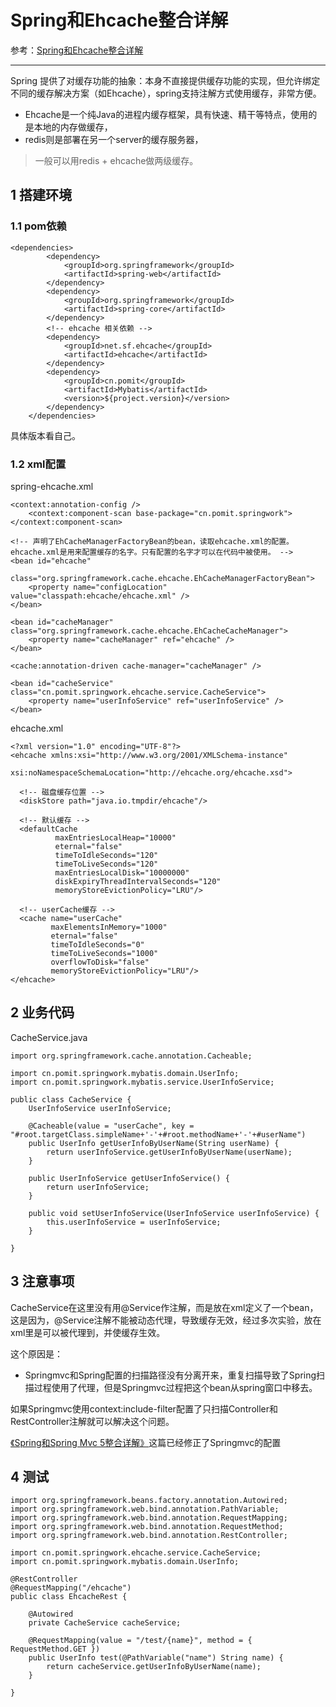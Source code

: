 # Spring和Ehcache整合详解

参考：[Spring和Ehcache整合详解](https://blog.csdn.net/feiyangtianyao/article/details/90692021)

---

Spring 提供了对缓存功能的抽象：本身不直接提供缓存功能的实现，但允许绑定不同的缓存解决方案（如Ehcache），spring支持注解方式使用缓存，非常方便。

* Ehcache是一个纯Java的进程内缓存框架，具有快速、精干等特点，使用的是本地的内存做缓存，
* redis则是部署在另一个server的缓存服务器，

>一般可以用redis + ehcache做两级缓存。

## 1 搭建环境

### 1.1 pom依赖

```
<dependencies>
		<dependency>
			<groupId>org.springframework</groupId>
			<artifactId>spring-web</artifactId>
		</dependency>
		<dependency>
			<groupId>org.springframework</groupId>
			<artifactId>spring-core</artifactId>
		</dependency>
		<!-- ehcache 相关依赖 -->
		<dependency>
			<groupId>net.sf.ehcache</groupId>
			<artifactId>ehcache</artifactId>
		</dependency>
		<dependency>
			<groupId>cn.pomit</groupId>
			<artifactId>Mybatis</artifactId>
			<version>${project.version}</version>
		</dependency>
	</dependencies>
```

具体版本看自己。

### 1.2 xml配置

spring-ehcache.xml

```
<context:annotation-config />
    <context:component-scan base-package="cn.pomit.springwork">
</context:component-scan>

<!-- 声明了EhCacheManagerFactoryBean的bean，读取ehcache.xml的配置。
ehcache.xml是用来配置缓存的名字。只有配置的名字才可以在代码中被使用。 -->
<bean id="ehcache"
    class="org.springframework.cache.ehcache.EhCacheManagerFactoryBean">
    <property name="configLocation" value="classpath:ehcache/ehcache.xml" />
</bean>

<bean id="cacheManager" class="org.springframework.cache.ehcache.EhCacheCacheManager">
    <property name="cacheManager" ref="ehcache" />
</bean>

<cache:annotation-driven cache-manager="cacheManager" />

<bean id="cacheService" class="cn.pomit.springwork.ehcache.service.CacheService">
    <property name="userInfoService" ref="userInfoService" />
</bean>
```

ehcache.xml

```
<?xml version="1.0" encoding="UTF-8"?>
<ehcache xmlns:xsi="http://www.w3.org/2001/XMLSchema-instance"
         xsi:noNamespaceSchemaLocation="http://ehcache.org/ehcache.xsd">

  <!-- 磁盘缓存位置 -->
  <diskStore path="java.io.tmpdir/ehcache"/>

  <!-- 默认缓存 -->
  <defaultCache
          maxEntriesLocalHeap="10000"
          eternal="false"
          timeToIdleSeconds="120"
          timeToLiveSeconds="120"
          maxEntriesLocalDisk="10000000"
          diskExpiryThreadIntervalSeconds="120"
          memoryStoreEvictionPolicy="LRU"/>

  <!-- userCache缓存 -->
  <cache name="userCache"
         maxElementsInMemory="1000"
         eternal="false"
         timeToIdleSeconds="0"
         timeToLiveSeconds="1000"
         overflowToDisk="false"
         memoryStoreEvictionPolicy="LRU"/>
</ehcache>
```

## 2 业务代码

CacheService.java

```
import org.springframework.cache.annotation.Cacheable;

import cn.pomit.springwork.mybatis.domain.UserInfo;
import cn.pomit.springwork.mybatis.service.UserInfoService;

public class CacheService {
	UserInfoService userInfoService;

	@Cacheable(value = "userCache", key = "#root.targetClass.simpleName+'-'+#root.methodName+'-'+#userName")
	public UserInfo getUserInfoByUserName(String userName) {
		return userInfoService.getUserInfoByUserName(userName);
	}

	public UserInfoService getUserInfoService() {
		return userInfoService;
	}

	public void setUserInfoService(UserInfoService userInfoService) {
		this.userInfoService = userInfoService;
	}
	
}
```

## 3 注意事项
CacheService在这里没有用@Service作注解，而是放在xml定义了一个bean，这是因为，@Service注解不能被动态代理，导致缓存无效，经过多次实验，放在xml里是可以被代理到，并使缓存生效。

这个原因是：

* Springmvc和Spring配置的扫描路径没有分离开来，重复扫描导致了Spring扫描过程使用了代理，但是Springmvc过程把这个bean从spring窗口中移去。

如果Springmvc使用context:include-filter配置了只扫描Controller和RestController注解就可以解决这个问题。

[《Spring和Spring Mvc 5整合详解》](https://www.pomit.cn/p/181499739820288)这篇已经修正了Springmvc的配置

## 4 测试

```
import org.springframework.beans.factory.annotation.Autowired;
import org.springframework.web.bind.annotation.PathVariable;
import org.springframework.web.bind.annotation.RequestMapping;
import org.springframework.web.bind.annotation.RequestMethod;
import org.springframework.web.bind.annotation.RestController;

import cn.pomit.springwork.ehcache.service.CacheService;
import cn.pomit.springwork.mybatis.domain.UserInfo;

@RestController
@RequestMapping("/ehcache")
public class EhcacheRest {

	@Autowired
	private CacheService cacheService;

	@RequestMapping(value = "/test/{name}", method = { RequestMethod.GET })
	public UserInfo test(@PathVariable("name") String name) {
		return cacheService.getUserInfoByUserName(name);
	}

}
```